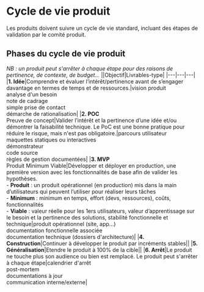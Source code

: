 # Cycle de vie produit
Les produits doivent suivre un cycle de vie standard, incluant des étapes de validation par le comité​ produit.

## Phases du cycle de vie produit
*NB : un produit peut s'arrêter à chaque étape pour des raisons de pertinence, de contexte, de budget...*
||Objectif|Livrables-type|
|---|---|---|
|**1. Idée**|Comprendre et évaluer l’intérêt/pertinence avant de s’engager davantage en termes de temps et de ressources.|vision produit</br>analyse d'un besoin</br>note de cadrage</br>simple prise de contact</br>démarche de rationalisation|
|**2. POC**</br>Preuve de concept|Valider l’intérêt et la pertinence d’une idée et/ou démontrer la faisabilité technique. Le PoC est une bonne pratique pour réduire le risque, mais n'est pas obligatoire.|parcours utilisateur</br>maquettes statiques ou interactives</br>démonstrateur</br>code source</br>règles de gestion documentées|
|**3. MVP**</br>Produit Minimum Viable|Développer et déployer en production, une première version avec les fonctionnalités de base afin de valider les hypothèses.</br>- **Produit** : un produit opérationnel (en production) mis dans la main d’utilisateurs qui peuvent l’utiliser pour réaliser leurs tâches</br>- **Minimum** : minimum en temps, effort (devs, ressources), coûts, fonctionnalités</br>- **Viable** : valeur réelle pour les 1ers utilisateurs, valeur d’apprentissage sur le besoin et la pertinence des solutions, stabilité fonctionnelle et technique|produit opérationnel (site, app...)</br>documentation fonctionnelle associée</br>documentation technique (dossiers d'architecture)|
|**4. Construction**|Continuer à développer le produit par incréments stables||
|**5. Généralisation**|Etendre le produit à 100% de la cible||
|**6. Arrêt**|Le produit ne touche plus son audience ou bien est remplacé. Le produit peut s'arrêter à chaque étape|calendrier d'arrêt</br>post-mortem</br>documentations à jour</br>communication interne/externe|